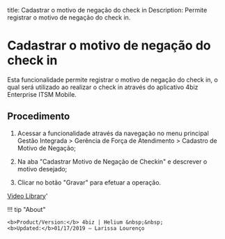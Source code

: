 title: Cadastrar o motivo de negação do check in
Description: Permite registrar o motivo de negação do check in.
# Cadastrar o motivo de negação do check in

Esta funcionalidade permite registrar o motivo de negação do check in, o qual será utilizado ao realizar o check in através do aplicativo 4biz Enterprise ITSM Mobile.

Procedimento
------------

1.  Acessar a funcionalidade através da navegação no menu principal Gestão
    Integrada \> Gerência de Força de Atendimento \> Cadastro de Motivo de
    Negação;

2.  Na aba "Cadastrar Motivo de Negação de Checkin" e descrever o motivo
    desejado;

3.  Clicar no botão "Gravar" para efetuar a operação.

<i class='fa fa-youtube-play  fa-2x' style='color:#97ce17;vertical-align: middle;'> </i> [Video Library](https://www.youtube.com/playlist?list=PLB5qK2uzf2RNUc7XoNAAOyo3Ex5fKM2db)'

!!! tip "About"

    <b>Product/Version:</b> 4biz | Helium &nbsp;&nbsp;
    <b>Updated:</b>01/17/2019 – Larissa Lourenço
